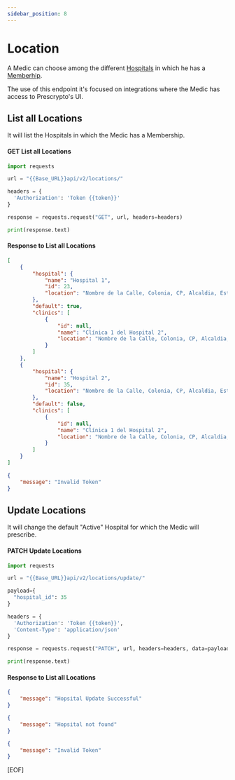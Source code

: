 ```yaml
---
sidebar_position: 8
---
```


# Location
A Medic can choose among the different [Hospitals](hospital.md) in which he has a [Memberhip](membership.md). 

The use of this endpoint it's focused on integrations where the Medic has access to Prescrypto's UI. 

## List all Locations
It will list the Hospitals in which the Medic has a Membership.

#### GET List all Locations
```python title="GET /api/v2/locations/"
import requests

url = "{{Base_URL}}api/v2/locations/"

headers = {
  'Authorization': 'Token {{token}}'
}

response = requests.request("GET", url, headers=headers)

print(response.text)

```

#### Response to List all Locations
```json title="[StatusCode: 200]"
[
    {
        "hospital": {
            "name": "Hospital 1",
            "id": 23,
            "location": "Nombre de la Calle, Colonia, CP, Alcaldia, Estado"
        },
        "default": true,
        "clinics": [
            {
                "id": null,
                "name": "Clínica 1 del Hospital 2",
                "location": "Nombre de la Calle, Colonia, CP, Alcaldia, Estado"
            }
        ]
    },
    {
        "hospital": {
            "name": "Hospital 2",
            "id": 35,
            "location": "Nombre de la Calle, Colonia, CP, Alcaldia, Estado"
        },
        "default": false,
        "clinics": [
            {
                "id": null,
                "name": "Clínica 1 del Hospital 2",
                "location": "Nombre de la Calle, Colonia, CP, Alcaldia, Estado"
            }
        ]
    }
]
```
```json title="[Error: 401] Invalid Token"
{
    "message": "Invalid Token"
}
```

## Update Locations

It will change the default "Active" Hospital for which the Medic will prescribe.

#### PATCH Update Locations
```python title="PATCH /api/v2/locations/update/"
import requests

url = "{{Base_URL}}api/v2/locations/update/"

payload={
  "hospital_id": 35
}

headers = {
  'Authorization': 'Token {{token}}',
  'Content-Type': 'application/json'
}

response = requests.request("PATCH", url, headers=headers, data=payload)

print(response.text)

```
#### Response to List all Locations
```json title="[StatusCode: 200]"
{
    "message": "Hopsital Update Successful"
}
```

```json title="[Error: 404] Hospital not found"
{
    "message": "Hopsital not found"
}
```
```json title="[Error: 401] Invalid Token"
{
    "message": "Invalid Token"
}
```

[EOF]
